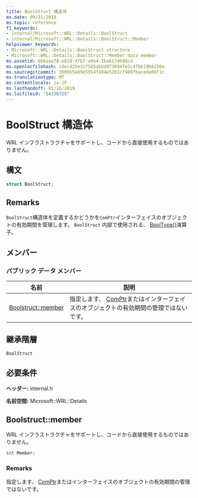 ```yaml
---
title: BoolStruct 構造体
ms.date: 09/21/2018
ms.topic: reference
f1_keywords:
- internal/Microsoft::WRL::Details::BoolStruct
- internal/Microsoft::WRL::Details::BoolStruct::Member
helpviewer_keywords:
- Microsoft::WRL::Details::BoolStruct structure
- Microsoft::WRL::Details::BoolStruct::Member data member
ms.assetid: 666eae78-e81d-4fb7-a9e4-1ba617d6d4cd
ms.openlocfilehash: cdec425e317585abbd9730447e2c4fbb19b8250a
ms.sourcegitcommit: 360b55e89e5954f494e52b1cf989fbaceda06f1c
ms.translationtype: MT
ms.contentlocale: ja-JP
ms.lasthandoff: 01/16/2019
ms.locfileid: "54336725"
---
```

# <a name="boolstruct-structure"></a>BoolStruct 構造体

WRL インフラストラクチャをサポートし、コードから直接使用するものではありません。

## <a name="syntax"></a>構文

```cpp
struct BoolStruct;
```

## <a name="remarks"></a>Remarks

`BoolStruct`構造体を定義するかどうかを`ComPtr`インターフェイスのオブジェクトの有効期間を管理します。 `BoolStruct` 内部で使用される、 [BoolType()](comptr-class.md#operator-microsoft-wrl-details-booltype)演算子。

## <a name="members"></a>メンバー

### <a name="public-data-members"></a>パブリック データ メンバー

名前                          | 説明
----------------------------- | ------------------------------------------------------------------------------------------------------------------
[Boolstruct::member](#member) | 指定します、 [ComPtr](comptr-class.md)またはインターフェイスのオブジェクトの有効期間の管理ではないです。

## <a name="inheritance-hierarchy"></a>継承階層

`BoolStruct`

## <a name="requirements"></a>必要条件

**ヘッダー:** internal.h

**名前空間:** Microsoft::WRL::Details

## <a name="member"></a>Boolstruct::member

WRL インフラストラクチャをサポートし、コードから直接使用するものではありません。

```cpp
int Member;
```

### <a name="remarks"></a>Remarks

指定します、 [ComPtr](comptr-class.md)またはインターフェイスのオブジェクトの有効期間の管理ではないです。
